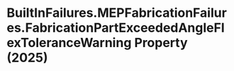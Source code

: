 # BuiltInFailures.MEPFabricationFailures.FabricationPartExceededAngleFlexToleranceWarning Property (2025)

﻿